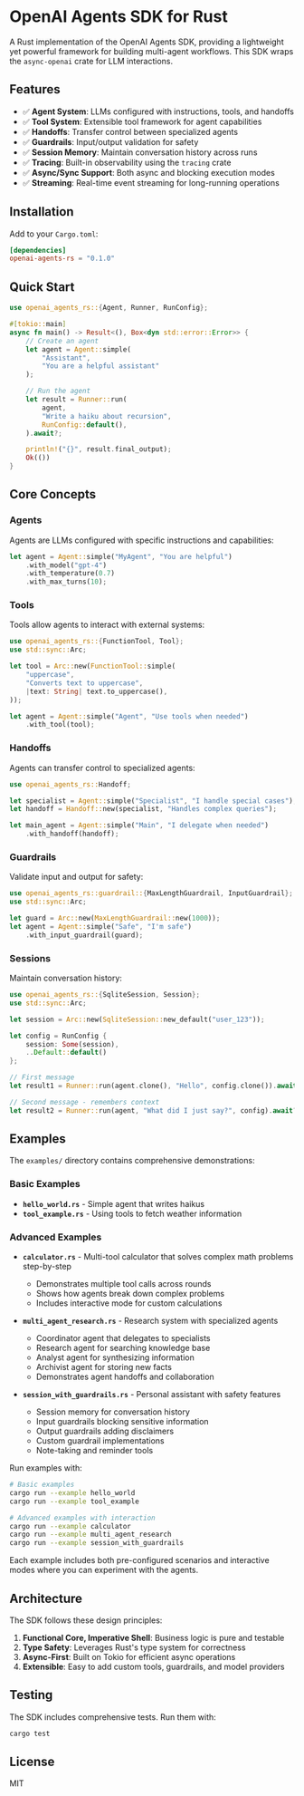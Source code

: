 # OpenAI Agents SDK for Rust

A Rust implementation of the OpenAI Agents SDK, providing a lightweight yet powerful framework for building multi-agent workflows. This SDK wraps the `async-openai` crate for LLM interactions.

## Features

- ✅ **Agent System**: LLMs configured with instructions, tools, and handoffs
- ✅ **Tool System**: Extensible tool framework for agent capabilities
- ✅ **Handoffs**: Transfer control between specialized agents
- ✅ **Guardrails**: Input/output validation for safety
- ✅ **Session Memory**: Maintain conversation history across runs
- ✅ **Tracing**: Built-in observability using the `tracing` crate
- ✅ **Async/Sync Support**: Both async and blocking execution modes
- ✅ **Streaming**: Real-time event streaming for long-running operations

## Installation

Add to your `Cargo.toml`:

```toml
[dependencies]
openai-agents-rs = "0.1.0"
```

## Quick Start

```rust
use openai_agents_rs::{Agent, Runner, RunConfig};

#[tokio::main]
async fn main() -> Result<(), Box<dyn std::error::Error>> {
    // Create an agent
    let agent = Agent::simple(
        "Assistant",
        "You are a helpful assistant"
    );

    // Run the agent
    let result = Runner::run(
        agent,
        "Write a haiku about recursion",
        RunConfig::default(),
    ).await?;

    println!("{}", result.final_output);
    Ok(())
}
```

## Core Concepts

### Agents

Agents are LLMs configured with specific instructions and capabilities:

```rust
let agent = Agent::simple("MyAgent", "You are helpful")
    .with_model("gpt-4")
    .with_temperature(0.7)
    .with_max_turns(10);
```

### Tools

Tools allow agents to interact with external systems:

```rust
use openai_agents_rs::{FunctionTool, Tool};
use std::sync::Arc;

let tool = Arc::new(FunctionTool::simple(
    "uppercase",
    "Converts text to uppercase",
    |text: String| text.to_uppercase(),
));

let agent = Agent::simple("Agent", "Use tools when needed")
    .with_tool(tool);
```

### Handoffs

Agents can transfer control to specialized agents:

```rust
use openai_agents_rs::Handoff;

let specialist = Agent::simple("Specialist", "I handle special cases");
let handoff = Handoff::new(specialist, "Handles complex queries");

let main_agent = Agent::simple("Main", "I delegate when needed")
    .with_handoff(handoff);
```

### Guardrails

Validate input and output for safety:

```rust
use openai_agents_rs::guardrail::{MaxLengthGuardrail, InputGuardrail};
use std::sync::Arc;

let guard = Arc::new(MaxLengthGuardrail::new(1000));
let agent = Agent::simple("Safe", "I'm safe")
    .with_input_guardrail(guard);
```

### Sessions

Maintain conversation history:

```rust
use openai_agents_rs::{SqliteSession, Session};
use std::sync::Arc;

let session = Arc::new(SqliteSession::new_default("user_123"));

let config = RunConfig {
    session: Some(session),
    ..Default::default()
};

// First message
let result1 = Runner::run(agent.clone(), "Hello", config.clone()).await?;

// Second message - remembers context
let result2 = Runner::run(agent, "What did I just say?", config).await?;
```

## Examples

The `examples/` directory contains comprehensive demonstrations:

### Basic Examples

- **`hello_world.rs`** - Simple agent that writes haikus
- **`tool_example.rs`** - Using tools to fetch weather information

### Advanced Examples

- **`calculator.rs`** - Multi-tool calculator that solves complex math problems step-by-step

  - Demonstrates multiple tool calls across rounds
  - Shows how agents break down complex problems
  - Includes interactive mode for custom calculations

- **`multi_agent_research.rs`** - Research system with specialized agents

  - Coordinator agent that delegates to specialists
  - Research agent for searching knowledge base
  - Analyst agent for synthesizing information
  - Archivist agent for storing new facts
  - Demonstrates agent handoffs and collaboration

- **`session_with_guardrails.rs`** - Personal assistant with safety features
  - Session memory for conversation history
  - Input guardrails blocking sensitive information
  - Output guardrails adding disclaimers
  - Custom guardrail implementations
  - Note-taking and reminder tools

Run examples with:

```bash
# Basic examples
cargo run --example hello_world
cargo run --example tool_example

# Advanced examples with interaction
cargo run --example calculator
cargo run --example multi_agent_research
cargo run --example session_with_guardrails
```

Each example includes both pre-configured scenarios and interactive modes where you can experiment with the agents.

## Architecture

The SDK follows these design principles:

1. **Functional Core, Imperative Shell**: Business logic is pure and testable
2. **Type Safety**: Leverages Rust's type system for correctness
3. **Async-First**: Built on Tokio for efficient async operations
4. **Extensible**: Easy to add custom tools, guardrails, and model providers

## Testing

The SDK includes comprehensive tests. Run them with:

```bash
cargo test
```

## License

MIT
